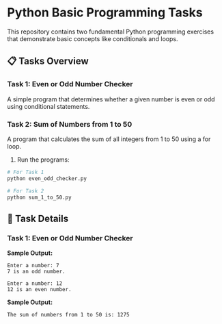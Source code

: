 # Python Basic Programming Tasks

This repository contains two fundamental Python programming exercises that demonstrate basic concepts like conditionals and loops.

## 📋 Tasks Overview

### Task 1: Even or Odd Number Checker
A simple program that determines whether a given number is even or odd using conditional statements.

### Task 2: Sum of Numbers from 1 to 50
A program that calculates the sum of all integers from 1 to 50 using a for loop.


1. Run the programs:
```bash
# For Task 1
python even_odd_checker.py

# For Task 2
python sum_1_to_50.py
```

## 📖 Task Details

### Task 1: Even or Odd Number Checker

**Sample Output:**
```
Enter a number: 7
7 is an odd number.

Enter a number: 12
12 is an even number.
```

**Sample Output:**
```
The sum of numbers from 1 to 50 is: 1275
```
